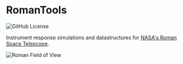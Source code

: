 # RomanTools

![GitHub License](https://img.shields.io/github/license/RomanSpaceTelescope/RomanTools)


Instrument response simulations and datastructures for [NASA's Roman Space Telescope](https://roman.gsfc.nasa.gov/).

![Roman Field of View](https://roman.gsfc.nasa.gov/images/FOV2021/Roman_FOV_EagleView_Poster2021-web.jpg)
